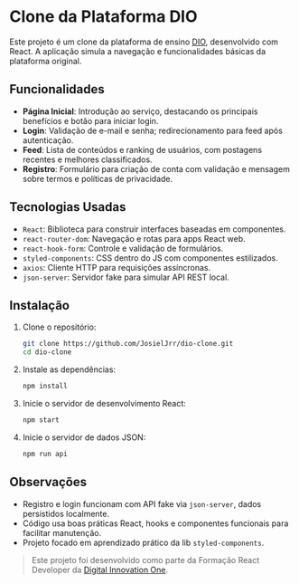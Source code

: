 # Clone da Plataforma DIO

Este projeto é um clone da plataforma de ensino [DIO](https://www.dio.me/), desenvolvido com React. A aplicação simula a navegação e funcionalidades básicas da plataforma original.

## Funcionalidades

- **Página Inicial**: Introdução ao serviço, destacando os principais benefícios e botão para iniciar login.
- **Login**: Validação de e-mail e senha; redirecionamento para feed após autenticação.
- **Feed**: Lista de conteúdos e ranking de usuários, com postagens recentes e melhores classificados.
- **Registro**: Formulário para criação de conta com validação e mensagem sobre termos e políticas de privacidade.

## Tecnologias Usadas

- `React`: Biblioteca para construir interfaces baseadas em componentes.
- `react-router-dom`: Navegação e rotas para apps React web.
- `react-hook-form`: Controle e validação de formulários.
- `styled-components`: CSS dentro do JS com componentes estilizados.
- `axios`: Cliente HTTP para requisições assíncronas.
- `json-server`: Servidor fake para simular API REST local.

## Instalação

1. Clone o repositório:
   ```bash
   git clone https://github.com/JosielJrr/dio-clone.git
   cd dio-clone
   ```
2. Instale as dependências:
   ```bash
   npm install
   ```
3. Inicie o servidor de desenvolvimento React:
   ```bash
   npm start
   ```
4. Inicie o servidor de dados JSON:
   ```bash
   npm run api
   ```

## Observações

- Registro e login funcionam com API fake via `json-server`, dados persistidos localmente.
- Código usa boas práticas React, hooks e componentes funcionais para facilitar manutenção.
- Projeto focado em aprendizado prático da lib `styled-components`.

> Este projeto foi desenvolvido como parte da Formação React Developer da [Digital Innovation One](https://www.dio.me/).

